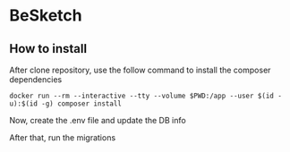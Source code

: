 # BeSketch

## How to install

After clone repository, use the follow command to install the composer dependencies

```
docker run --rm --interactive --tty --volume $PWD:/app --user $(id -u):$(id -g) composer install
```

Now, create the .env file and update the DB info

After that, run the migrations

